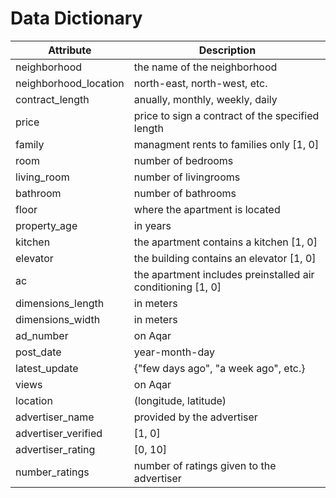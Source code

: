 # Data Dictionary

Attribute| Description
-----|------|
neighborhood| the name of the neighborhood
neighborhood_location| north-east, north-west, etc.
contract_length| anually, monthly, weekly, daily
price| price to sign a contract of the specified length
family| managment rents to families only [1, 0]
room| number of bedrooms 
living_room| number of livingrooms
bathroom| number of bathrooms
floor| where the apartment is located
property_age| in years
kitchen| the apartment contains a kitchen [1, 0]
elevator| the building contains an elevator [1, 0]
ac| the apartment includes preinstalled air conditioning [1, 0]
dimensions_length| in meters
dimensions_width| in meters
ad_number| on Aqar
post_date| year-month-day
latest_update| {"few days ago", "a week ago", etc.}
views| on Aqar 
location| (longitude, latitude)
advertiser_name| provided by the advertiser
advertiser_verified| [1, 0]
advertiser_rating| [0, 10]
number_ratings| number of ratings given to the advertiser
